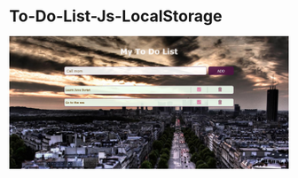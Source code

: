 # To-Do-List-Js-LocalStorage

![enter image description here](https://raw.githubusercontent.com/NataManatu/To-Do-List-Js-LocalStorage/master/To-Do%20List.png?token=GHSAT0AAAAAABSE3DWF5HDNDBYM7CI7W3FCYVPFHMA)
